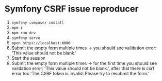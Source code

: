 # Symfony CSRF issue reproducer

1. `symfony composer install`
2. `npm i`
3. `npm run dev`
4. `symfony serve`
5. `open https://localhost:8000`
6. Submit the empty form multiple times -> you should see validation error: 'This value should not be blank.'
7. Start the session
8. Submit the empty form multiple times -> for the first time you should see validation error: 'This value should not be blank.', after that there is csrf error too 'The CSRF token is invalid. Please try to resubmit the form.'
